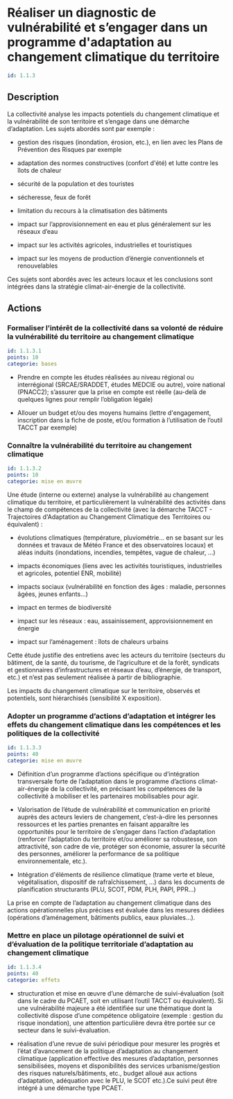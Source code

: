 # Réaliser un diagnostic de vulnérabilité et s’engager dans un programme d'adaptation au changement climatique du territoire
```yaml
id: 1.1.3
```
## Description
La collectivité analyse les impacts potentiels du changement climatique et la vulnérabilité de son territoire et s’engage dans une démarche d’adaptation. Les sujets abordés sont par exemple :

- gestion des risques (inondation, érosion, etc.), en lien avec les Plans de Prévention des Risques par exemple

- adaptation des normes constructives (confort d'été) et lutte contre les îlots de chaleur

- sécurité de la population et des touristes

- sécheresse, feux de forêt

- limitation du recours à la climatisation des bâtiments

- impact sur l’approvisionnement en eau et plus généralement sur les réseaux d’eau

- impact sur les activités agricoles, industrielles et touristiques

- impact sur les moyens de production d’énergie conventionnels et renouvelables

Ces sujets sont abordés avec les acteurs locaux et les conclusions sont intégrées dans la stratégie climat-air-énergie de la collectivité.



## Actions
### Formaliser l’intérêt de la collectivité dans sa volonté de réduire la vulnérabilité du territoire au changement climatique
```yaml
id: 1.1.3.1
points: 10
categorie: bases
```
- Prendre en compte les études réalisées au niveau régional ou interrégional (SRCAE/SRADDET, études MEDCIE ou autre), voire national (PNACC2); s’assurer que la prise en compte est réelle (au-delà de quelques lignes pour remplir l’obligation légale)  

- Allouer un budget et/ou des moyens humains (lettre d'engagement, inscription dans la fiche de poste, et/ou formation à l’utilisation de l’outil TACCT par exemple)






### Connaître la vulnérabilité du territoire au changement climatique
```yaml
id: 1.1.3.2
points: 10
categorie: mise en œuvre
```
Une étude (interne ou externe) analyse la vulnérabilité au changement climatique du territoire, et particulièrement la vulnérabilité des activités dans le champ de compétences de la collectivité (avec la démarche TACCT - Trajectoires d'Adaptation au Changement Climatique des Territoires ou équivalent) : 

- évolutions climatiques (température, pluviométrie... en se basant sur les données et travaux de Météo France et des observatoires locaux) et aléas induits (inondations, incendies, tempêtes, vague de chaleur, …)

- impacts économiques (liens avec les activités touristiques, industrielles et agricoles, potentiel ENR, mobilité)

- impacts sociaux (vulnérabilité en fonction des âges : maladie, personnes âgées, jeunes enfants…)

- impact en termes de biodiversité

- impact sur les réseaux : eau, assainissement, approvisionnement en énergie

- impact sur l’aménagement : îlots de chaleurs urbains



Cette étude justifie des entretiens avec les acteurs du territoire (secteurs du bâtiment, de la santé, du tourisme, de l’agriculture et de la forêt, syndicats et gestionnaires d’infrastructures et réseaux d’eau, d’énergie, de transport, etc.) et n’est pas seulement réalisée à partir de bibliographie. 



Les impacts du changement climatique sur le territoire, observés et potentiels, sont hiérarchisés (sensibilité X exposition).






### Adopter un programme d’actions d’adaptation et intégrer les effets du changement climatique dans les compétences et les politiques de la collectivité
```yaml
id: 1.1.3.3
points: 40
categorie: mise en œuvre
```
- Définition d’un programme d’actions spécifique ou d’intégration transversale forte de l’adaptation dans le programme d’actions climat-air-énergie de la collectivité, en précisant les compétences de la collectivité à mobiliser et les partenaires mobilisables pour agir.

- Valorisation de l’étude de vulnérabilité et communication en priorité auprès des acteurs leviers de changement, c’est-à-dire les personnes ressources et les parties prenantes en faisant apparaître les opportunités pour le territoire de s’engager dans l’action d’adaptation (renforcer l’adaptation du territoire et/ou améliorer sa robustesse, son attractivité, son cadre de vie, protéger son économie, assurer la sécurité des personnes, améliorer la performance de sa politique environnementale, etc.). 

- Intégration d'éléments de résilience climatique (trame verte et bleue, végétalisation, dispositif de rafraîchissement, …) dans les documents de planification structurants (PLU, SCOT, PDM, PLH, PAPI, PPR...)

La prise en compte de l’adaptation au changement climatique dans des actions opérationnelles plus précises est évaluée dans les mesures dédiées (opérations d’aménagement, bâtiments publics, eaux pluviales…).

 




### Mettre en place un pilotage opérationnel de suivi et d’évaluation de la politique territoriale d’adaptation au changement climatique
```yaml
id: 1.1.3.4
points: 40
categorie: effets
```
- structuration et mise en œuvre d’une démarche de suivi-évaluation (soit dans le cadre du PCAET, soit en utilisant l’outil TACCT ou équivalent). Si une vulnérabilité majeure a été identifiée sur une thématique dont la collectivité dispose d’une compétence obligatoire (exemple : gestion du risque inondation), une attention particulière devra être portée sur ce secteur dans le suivi-évaluation.

- réalisation d’une revue de suivi périodique pour mesurer les progrès et l’état d’avancement de la politique d’adaptation au changement climatique (application effective des mesures d’adaptation, personnes sensibilisées, moyens et disponibilités des services urbanisme/gestion des risques naturels/bâtiments, etc., budget alloué aux actions d’adaptation, adéquation avec le PLU, le SCOT etc.).Ce suivi peut être intégré à une démarche type PCAET.








